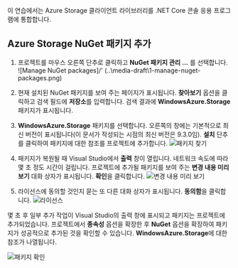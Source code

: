 이 연습에서는 Azure Storage 클라이언트 라이브러리를 .NET Core 콘솔 응용 프로그램에 통합합니다.

## <a name="add-the-azure-storage-nuget-package"></a>Azure Storage NuGet 패키지 추가

1. 프로젝트를 마우스 오른쪽 단추로 클릭하고 **NuGet 패키지 관리 …** 를 선택합니다.
  ![Manage NuGet packages]/' (..\media-draft\1-manage-nuget-packages.png)

1. 현재 설치된 NuGet 패키지를 보여 주는 페이지가 표시됩니다. **찾아보기** 옵션을 클릭하고 검색 필드에 **저장소**를 입력합니다. 검색 결과에 **WindowsAzure.Storage** 패키지가 표시됩니다.

1. **WindowsAzure.Storage** 패키지를 선택합니다. 오른쪽의 창에는 기본적으로 최신 버전이 표시됩니다(이 문서가 작성되는 시점의 최신 버전은 9.3.0임). **설치** 단추를 클릭하여 패키지에 대한 참조를 프로젝트에 추가합니다.
  ![패키지 찾기](..\media-draft\3-find-package.png)

1. 패키지가 복원될 때 Visual Studio에서 **출력** 창이 열립니다. 네트워크 속도에 따라 몇 초 정도 시간이 걸립니다. 프로젝트에 추가될 패키지를 보여 주는 **변경 내용 미리 보기** 대화 상자가 표시됩니다. **확인**을 클릭합니다.
  ![변경 내용 미리 보기](..\media-draft\4-preview-changes.png)

1. 라이선스에 동의할 것인지 묻는 또 다른 대화 상자가 표시됩니다. **동의함**을 클릭합니다.
  ![라이선스](..\media-draft\5-licence.png)

몇 초 후 일부 추가 작업이 Visual Studio의 출력 창에 표시되고 패키지는 프로젝트에 추가되었습니다.
프로젝트에서 **종속성** 옵션을 확장한 후 **NuGet** 옵션을 확장하여 패키지가 성공적으로 추가된 것을 확인할 수 있습니다. **WindowsAzure.Storage**에 대한 참조가 나열됩니다.

![패키지 확인](..\media-draft\6-package-check.png)

